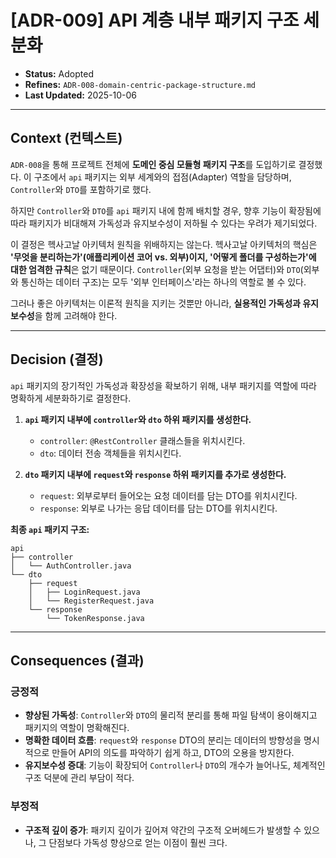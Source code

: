 # [ADR-009] API 계층 내부 패키지 구조 세분화

- **Status:** Adopted
- **Refines:** `ADR-008-domain-centric-package-structure.md`
- **Last Updated:** 2025-10-06

---

## Context (컨텍스트)

`ADR-008`을 통해 프로젝트 전체에 **도메인 중심 모듈형 패키지 구조**를 도입하기로 결정했다. 이 구조에서 `api` 패키지는 외부 세계와의 접점(Adapter) 역할을 담당하며, `Controller`와 `DTO`를 포함하기로 했다.

하지만 `Controller`와 `DTO`를 `api` 패키지 내에 함께 배치할 경우, 향후 기능이 확장됨에 따라 패키지가 비대해져 가독성과 유지보수성이 저하될 수 있다는 우려가 제기되었다.

이 결정은 헥사고날 아키텍처 원칙을 위배하지는 않는다. 헥사고날 아키텍처의 핵심은 **'무엇을 분리하는가'(애플리케이션 코어 vs. 외부)이지, '어떻게 폴더를 구성하는가'에 대한 엄격한 규칙**은 없기 때문이다. `Controller`(외부 요청을 받는 어댑터)와 `DTO`(외부와 통신하는 데이터 구조)는 모두 '외부 인터페이스'라는 하나의 역할로 볼 수 있다.

그러나 좋은 아키텍처는 이론적 원칙을 지키는 것뿐만 아니라, **실용적인 가독성과 유지보수성**을 함께 고려해야 한다.

---

## Decision (결정)

`api` 패키지의 장기적인 가독성과 확장성을 확보하기 위해, 내부 패키지를 역할에 따라 명확하게 세분화하기로 결정한다.

1.  **`api` 패키지 내부에 `controller`와 `dto` 하위 패키지를 생성한다.**
    - `controller`: `@RestController` 클래스들을 위치시킨다.
    - `dto`: 데이터 전송 객체들을 위치시킨다.

2.  **`dto` 패키지 내부에 `request`와 `response` 하위 패키지를 추가로 생성한다.**
    - `request`: 외부로부터 들어오는 요청 데이터를 담는 DTO를 위치시킨다.
    - `response`: 외부로 나가는 응답 데이터를 담는 DTO를 위치시킨다.

**최종 `api` 패키지 구조:**
```
api
├── controller
│   └── AuthController.java
└── dto
    ├── request
    │   ├── LoginRequest.java
    │   └── RegisterRequest.java
    └── response
        └── TokenResponse.java
```

---

## Consequences (결과)

### 긍정적
- **향상된 가독성**: `Controller`와 `DTO`의 물리적 분리를 통해 파일 탐색이 용이해지고 패키지의 역할이 명확해진다.
- **명확한 데이터 흐름**: `request`와 `response` DTO의 분리는 데이터의 방향성을 명시적으로 만들어 API의 의도를 파악하기 쉽게 하고, DTO의 오용을 방지한다.
- **유지보수성 증대**: 기능이 확장되어 `Controller`나 `DTO`의 개수가 늘어나도, 체계적인 구조 덕분에 관리 부담이 적다.

### 부정적
- **구조적 깊이 증가**: 패키지 깊이가 깊어져 약간의 구조적 오버헤드가 발생할 수 있으나, 그 단점보다 가독성 향상으로 얻는 이점이 훨씬 크다.